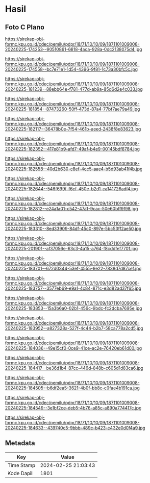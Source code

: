 # Hasil

## Foto C Plano

https://sirekap-obj-formc.kpu.go.id/cdec/pemilu/pdpr/18/71/10/10/09/1871101009008-20240225-174253--90510861-6818-4aca-928a-0dc2138075d4.jpg

https://sirekap-obj-formc.kpu.go.id/cdec/pemilu/pdpr/18/71/10/10/09/1871101009008-20240225-174558--bc7e71e1-1d54-4396-9f81-1c73a30bfc5c.jpg

https://sirekap-obj-formc.kpu.go.id/cdec/pemilu/pdpr/18/71/10/10/09/1871101009008-20240225-181239--88ebb64e-f781-477d-ab9a-85d6d2e4c033.jpg

https://sirekap-obj-formc.kpu.go.id/cdec/pemilu/pdpr/18/71/10/10/09/1871101009008-20240225-181854--87473260-50ff-473d-87a4-77bf7ae79a49.jpg

https://sirekap-obj-formc.kpu.go.id/cdec/pemilu/pdpr/18/71/10/10/09/1871101009008-20240225-182117--36478b0e-7f54-461b-aeed-2438f8e83623.jpg

https://sirekap-obj-formc.kpu.go.id/cdec/pemilu/pdpr/18/71/10/10/09/1871101009008-20240225-182352--417e81b9-afd7-49af-b4e9-00145bdf8784.jpg

https://sirekap-obj-formc.kpu.go.id/cdec/pemilu/pdpr/18/71/10/10/09/1871101009008-20240225-182558--40d2b630-c8ef-4cc5-aae4-b5d93ab41f4b.jpg

https://sirekap-obj-formc.kpu.go.id/cdec/pemilu/pdpr/18/71/10/10/09/1871101009008-20240225-182644--546f699f-f6cf-450e-b2d1-ca141726adf4.jpg

https://sirekap-obj-formc.kpu.go.id/cdec/pemilu/pdpr/18/71/10/10/09/1871101009008-20240225-182812--e24a1a01-c542-47a1-9cac-50e60bff9f98.jpg

https://sirekap-obj-formc.kpu.go.id/cdec/pemilu/pdpr/18/71/10/10/09/1871101009008-20240225-183310--8ed33909-84df-45c0-897e-5bc53ff2ae50.jpg

https://sirekap-obj-formc.kpu.go.id/cdec/pemilu/pdpr/18/71/10/10/09/1871101009008-20240225-201901--af37056e-63c3-4a15-a764-f8cddfef7701.jpg

https://sirekap-obj-formc.kpu.go.id/cdec/pemilu/pdpr/18/71/10/10/09/1871101009008-20240225-183701--672d0344-53ef-4555-9e22-7838d7d87cef.jpg

https://sirekap-obj-formc.kpu.go.id/cdec/pemilu/pdpr/18/71/10/10/09/1871101009008-20240225-183757--3577eb69-e9a1-4c84-871c-e3d82ad37f65.jpg

https://sirekap-obj-formc.kpu.go.id/cdec/pemilu/pdpr/18/71/10/10/09/1871101009008-20240225-183853--15a3b6a0-02b1-456c-9bdc-fc2dcba7695e.jpg

https://sirekap-obj-formc.kpu.go.id/cdec/pemilu/pdpr/18/71/10/10/09/1871101009008-20240225-183952--a827328a-527f-4c44-b2b7-58ca778a2cd5.jpg

https://sirekap-obj-formc.kpu.go.id/cdec/pemilu/pdpr/18/71/10/10/09/1871101009008-20240225-184036--49e15cf0-0ce9-41ce-ac2e-76420eb61d00.jpg

https://sirekap-obj-formc.kpu.go.id/cdec/pemilu/pdpr/18/71/10/10/09/1871101009008-20240225-184417--be36d1b4-87cc-446d-848b-c605d1d83ca6.jpg

https://sirekap-obj-formc.kpu.go.id/cdec/pemilu/pdpr/18/71/10/10/09/1871101009008-20240225-184505--b6df2ea5-3621-4b0f-bb8c-c0fae4b191ca.jpg

https://sirekap-obj-formc.kpu.go.id/cdec/pemilu/pdpr/18/71/10/10/09/1871101009008-20240225-184549--3e1bf2ce-deb5-4b76-a85c-a890a774417c.jpg

https://sirekap-obj-formc.kpu.go.id/cdec/pemilu/pdpr/18/71/10/10/09/1871101009008-20240225-184633--439740c5-9bbb-489c-b423-c432e0d0f4a9.jpg


## Metadata

| Key        | Value               |
| ---------- | ------------------- |
| Time Stamp | 2024-02-25 21:03:43 |
| Kode Dapil | 1801                |



